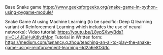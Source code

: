 Base Snake game
https://www.geeksforgeeks.org/snake-game-in-python-using-pygame-module/

Snake Game AI using Machine Learning (to be specific: Deep Q learning variant of Reinforcement Learning which includes the use of neural networks):
Video tutorial: https://youtu.be/L8ypSXwyBds?si=CL4JEaHuKdivdMpn
Tutorial in Written form: https://medium.com/@nancy.q.zhou/teaching-an-ai-to-play-the-snake-game-using-reinforcement-learning-6d2a6e8f3b1c
